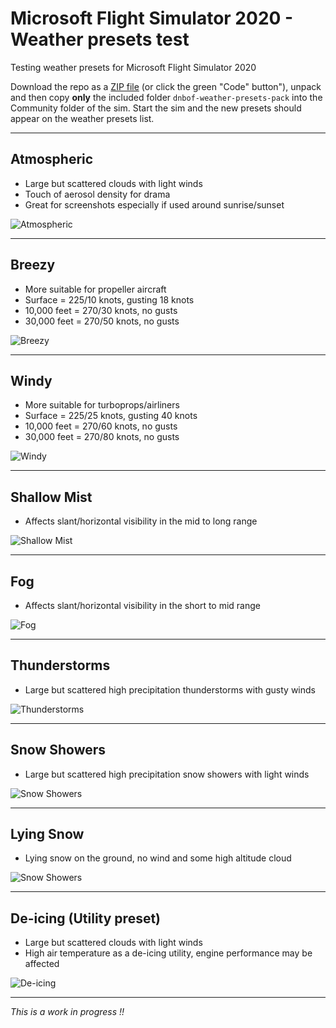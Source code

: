 # Microsoft Flight Simulator 2020 - Weather presets test

Testing weather presets for Microsoft Flight Simulator 2020

Download the repo as a [ZIP file](https://github.com/DoNotBeOnFire/msfs2020-weather-presets/archive/main.zip) (or click the green "Code" button"), unpack and then copy **only** the included folder `dnbof-weather-presets-pack` into the Community folder of the sim. Start the sim and the new presets should appear on the weather presets list.

---

## Atmospheric
- Large but scattered clouds with light winds
- Touch of aerosol density for drama
- Great for screenshots especially if used around sunrise/sunset

![Atmospheric](images/Atmospheric.jpg)

---

## Breezy
- More suitable for propeller aircraft
- Surface = 225/10 knots, gusting 18 knots
- 10,000 feet = 270/30 knots, no gusts
- 30,000 feet = 270/50 knots, no gusts

![Breezy](images/Breezy.jpg)

---

## Windy
- More suitable for turboprops/airliners
- Surface = 225/25 knots, gusting 40 knots
- 10,000 feet = 270/60 knots, no gusts
- 30,000 feet = 270/80 knots, no gusts

![Windy](images/Windy.jpg)

---

## Shallow Mist
- Affects slant/horizontal visibility in the mid to long range

![Shallow Mist](images/ShallowMist.jpg)

---

## Fog
- Affects slant/horizontal visibility in the short to mid range

![Fog](images/Fog.jpg)

---

## Thunderstorms
- Large but scattered high precipitation thunderstorms with gusty winds

![Thunderstorms](images/Thunderstorms.jpg)

---

## Snow Showers
- Large but scattered high precipitation snow showers with light winds

![Snow Showers](images/SnowShowers.jpg)

---

## Lying Snow
- Lying snow on the ground, no wind and some high altitude cloud

![Snow Showers](images/LyingSnow.jpg)

---

## De-icing (Utility preset)
- Large but scattered clouds with light winds
- High air temperature as a de-icing utility, engine performance may be affected

![De-icing](images/Deicing.jpg)

---

*This is a work in progress !!*